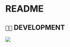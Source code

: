 # README

## `👨‍💻` DEVELOPMENT
[![](https://skillicons.dev/icons?i=c,cpp,javascript,typescript,next,java,python,bash,vim,vscode,linux,windows,github,docker)](https://skillicons.dev)
